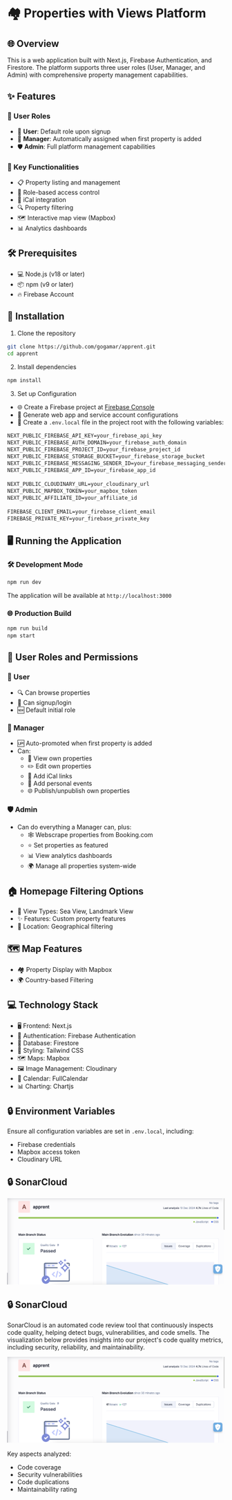 # 🏘️ Properties with Views Platform

## 🌐 Overview

This is a web application built with Next.js, Firebase Authentication, and Firestore. The platform supports three user roles (User, Manager, and Admin) with comprehensive property management capabilities.

## ✨ Features

### 👥 User Roles

- 👤 **User**: Default role upon signup
- 🏡 **Manager**: Automatically assigned when first property is added
- 🛡️ **Admin**: Full platform management capabilities

### 🔑 Key Functionalities

- 📋 Property listing and management
- 🔐 Role-based access control
- 📆 iCal integration
- 🔍 Property filtering
- 🗺️ Interactive map view (Mapbox)
- 📊 Analytics dashboards

## 🛠️ Prerequisites

- 💻 Node.js (v18 or later)
- 📦 npm (v9 or later)
- 🔥 Firebase Account

## 🚀 Installation

1. Clone the repository

```bash
git clone https://github.com/gogamar/apprent.git
cd apprent
```

2. Install dependencies

```bash
npm install
```

3. Set up Configuration

- 🌐 Create a Firebase project at [Firebase Console](https://console.firebase.google.com/)
- 🔑 Generate web app and service account configurations
- 📄 Create a `.env.local` file in the project root with the following variables:

```
NEXT_PUBLIC_FIREBASE_API_KEY=your_firebase_api_key
NEXT_PUBLIC_FIREBASE_AUTH_DOMAIN=your_firebase_auth_domain
NEXT_PUBLIC_FIREBASE_PROJECT_ID=your_firebase_project_id
NEXT_PUBLIC_FIREBASE_STORAGE_BUCKET=your_firebase_storage_bucket
NEXT_PUBLIC_FIREBASE_MESSAGING_SENDER_ID=your_firebase_messaging_sender_id
NEXT_PUBLIC_FIREBASE_APP_ID=your_firebase_app_id

NEXT_PUBLIC_CLOUDINARY_URL=your_cloudinary_url
NEXT_PUBLIC_MAPBOX_TOKEN=your_mapbox_token
NEXT_PUBLIC_AFFILIATE_ID=your_affiliate_id

FIREBASE_CLIENT_EMAIL=your_firebase_client_email
FIREBASE_PRIVATE_KEY=your_firebase_private_key
```

## 🖥️ Running the Application

### 🛠️ Development Mode

```bash
npm run dev
```

The application will be available at `http://localhost:3000`

### 🌐 Production Build

```bash
npm run build
npm start
```

## 👥 User Roles and Permissions

### 👤 User

- 🔍 Can browse properties
- 🔐 Can signup/login
- 🆕 Default initial role

### 🏡 Manager

- 🆙 Auto-promoted when first property is added
- Can:
  - 👀 View own properties
  - ✏️ Edit own properties
  - 📆 Add iCal links
  - 📅 Add personal events
  - 🌐 Publish/unpublish own properties

### 🛡️ Admin

- Can do everything a Manager can, plus:
  - 🕸️ Webscrape properties from Booking.com
  - ⭐ Set properties as featured
  - 📊 View analytics dashboards
  - 🌍 Manage all properties system-wide

## 🏠 Homepage Filtering Options

- 🌅 View Types: Sea View, Landmark View
- ✨ Features: Custom property features
- 📍 Location: Geographical filtering

## 🗺️ Map Features

- 🏘️ Property Display with Mapbox
- 🌍 Country-based Filtering

## 💻 Technology Stack

- 🖥️ Frontend: Next.js
- 🔐 Authentication: Firebase Authentication
- 💾 Database: Firestore
- 🎨 Styling: Tailwind CSS
- 🗺️ Maps: Mapbox
- 🖼️ Image Management: Cloudinary
- 📅 Calendar: FullCalendar
- 📊 Charting: Chartjs

## 🔒 Environment Variables

Ensure all configuration variables are set in `.env.local`, including:

- Firebase credentials
- Mapbox access token
- Cloudinary URL

## 🔒 SonarCloud

![SonarCloud Analysis](public/SonarCloud.png "SonarCloud Analysis")

## 🔒 SonarCloud

SonarCloud is an automated code review tool that continuously inspects code quality, helping detect bugs, vulnerabilities, and code smells. The visualization below provides insights into our project's code quality metrics, including security, reliability, and maintainability.

![SonarCloud Analysis](public/SonarCloud.png "SonarCloud Analysis")

Key aspects analyzed:

- Code coverage
- Security vulnerabilities
- Code duplications
- Maintainability rating
